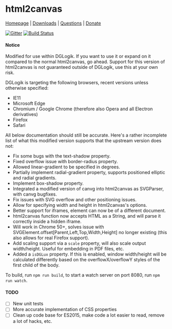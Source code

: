 html2canvas
===========

[Homepage](http://html2canvas.hertzen.com) | [Downloads](https://github.com/niklasvh/html2canvas/releases) | [Questions](http://stackoverflow.com/questions/tagged/html2canvas?sort=newest) | [Donate](https://www.gittip.com/niklasvh/)

[![Gitter](https://badges.gitter.im/Join%20Chat.svg)](https://gitter.im/niklasvh/html2canvas?utm_source=badge&utm_medium=badge&utm_campaign=pr-badge) [![Build Status](https://travis-ci.org/niklasvh/html2canvas.png)](https://travis-ci.org/niklasvh/html2canvas)

#### Notice ####

Modified for use within DGLogik. If you want to use it or expand on it compared to the normal html2canvas, go ahead. Support for this version of html2canvas is not guaranteed outside of DGLogik, use this at your own risk.

DGLogik is targeting the following browsers, recent versions unless otherwise specified:

- IE11
- Microsoft Edge
- Chromium / Google Chrome (therefore also Opera and all Electron derivatives)
- Firefox
- Safari

All below documentation should still be accurate. Here's a rather incomplete list of what this modified version supports that the upstream version does not:

- Fix some bugs with the text-shadow property.
- Fixed overflow issue with border-radius property.
- Allowed linear-gradient to be specified in degrees.
- Partially implement radial-gradient property, supports positioned elliptic and radial gradients.
- Implement box-shadow property.
- Integrated a modified version of canvg into html2canvas as SVGParser, with canvg bugfixes.
- Fix issues with SVG overflow and other positioning issues.
- Allow for specifying width and height in html2canvas's options.
- Better support for iframes, element can now be of a different document.
- html2canvas function now accepts HTML as a String, and will parse it correctly inside a hidden iframe.
- Will work in Chrome 50+, solves issue with SVGElement.offset[Parent,Left,Top,Width,Height] no longer existing (this also allows for real Firefox support).
- Add scaling support via a `scale` property, will also scale output width/height. Useful for embedding in PDF files, etc.
- Added a `isDGLux` property. If this is enabled, window width/height will be calculated differently based on the overflowX/overflowY styles of the first child of the body.

To build, run `npm run build`, to start a watch server on port 8080, run `npm run watch`.

#### TODO ####

- [ ] New unit tests
- [ ] More accurate implementation of CSS properties
- [ ] Clean up code base for ES2015, make code a lot easier to read, remove a lot of hacks, etc.
